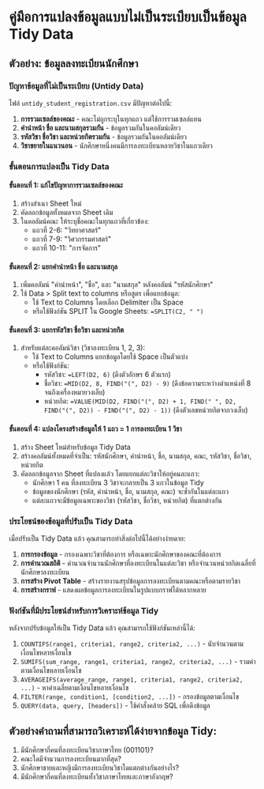 # คู่มือการแปลงข้อมูลแบบไม่เป็นระเบียบเป็นข้อมูล Tidy Data

## ตัวอย่าง: ข้อมูลลงทะเบียนนักศึกษา

### ปัญหาข้อมูลที่ไม่เป็นระเบียบ (Untidy Data)

ไฟล์ `untidy_student_registration.csv` มีปัญหาต่อไปนี้:

1. **การรวมเซลล์ของคณะ** - คณะไม่ถูกระบุในทุกแถว แต่ใช้การรวมเซลล์แทน
2. **คำนำหน้า ชื่อ และนามสกุลรวมกัน** - ข้อมูลรวมกันในคอลัมน์เดียว
3. **รหัสวิชา ชื่อวิชา และหน่วยกิตรวมกัน** - ข้อมูลรวมกันในคอลัมน์เดียว
4. **วิชาขยายในแนวนอน** - นักศึกษาหนึ่งคนมีการลงทะเบียนหลายวิชาในแถวเดียว

### ขั้นตอนการแปลงเป็น Tidy Data

#### ขั้นตอนที่ 1: แก้ไขปัญหาการรวมเซลล์ของคณะ

1. สร้างสำเนา Sheet ใหม่
2. คัดลอกข้อมูลทั้งหมดจาก Sheet เดิม
3. ในคอลัมน์คณะ ให้ระบุชื่อคณะในทุกแถวที่เกี่ยวข้อง:
   - แถวที่ 2-6: "วิทยาศาสตร์"
   - แถวที่ 7-9: "วิศวกรรมศาสตร์"
   - แถวที่ 10-11: "การจัดการ"

#### ขั้นตอนที่ 2: แยกคำนำหน้า ชื่อ และนามสกุล

1. เพิ่มคอลัมน์ "คำนำหน้า", "ชื่อ", และ "นามสกุล" หลังคอลัมน์ "รหัสนักศึกษา"
2. ใช้ Data > Split text to columns หรือสูตร เพื่อแยกข้อมูล:
   - ใช้ Text to Columns โดยเลือก Delimiter เป็น Space
   - หรือใช้ฟังก์ชัน SPLIT ใน Google Sheets: `=SPLIT(C2, " ")`

#### ขั้นตอนที่ 3: แยกรหัสวิชา ชื่อวิชา และหน่วยกิต

1. สำหรับแต่ละคอลัมน์วิชา (วิชาลงทะเบียน 1, 2, 3):
   - ใช้ Text to Columns แยกข้อมูลโดยใช้ Space เป็นตัวแบ่ง
   - หรือใช้ฟังก์ชัน:
     - รหัสวิชา: `=LEFT(D2, 6)` (ดึงตัวอักษร 6 ตัวแรก)
     - ชื่อวิชา: `=MID(D2, 8, FIND("(", D2) - 9)` (ดึงข้อความระหว่างตำแหน่งที่ 8 จนถึงเครื่องหมายวงเล็บ)
     - หน่วยกิต: `=VALUE(MID(D2, FIND("(", D2) + 1, FIND(" ", D2, FIND("(", D2)) - FIND("(", D2) - 1))` (ดึงตัวเลขหน่วยกิตจากวงเล็บ)

#### ขั้นตอนที่ 4: แปลงโครงสร้างข้อมูลให้ 1 แถว = 1 การลงทะเบียน 1 วิชา

1. สร้าง Sheet ใหม่สำหรับข้อมูล Tidy Data
2. สร้างคอลัมน์ทั้งหมดที่จำเป็น: รหัสนักศึกษา, คำนำหน้า, ชื่อ, นามสกุล, คณะ, รหัสวิชา, ชื่อวิชา, หน่วยกิต
3. คัดลอกข้อมูลจาก Sheet ที่แปลงแล้ว โดยแยกแต่ละวิชาให้อยู่คนละแถว:
   - นักศึกษา 1 คน ที่ลงทะเบียน 3 วิชาจะกลายเป็น 3 แถวในข้อมูล Tidy
   - ข้อมูลของนักศึกษา (รหัส, คำนำหน้า, ชื่อ, นามสกุล, คณะ) จะซ้ำกันในแต่ละแถว
   - แต่ละแถวจะมีข้อมูลเฉพาะของวิชา (รหัสวิชา, ชื่อวิชา, หน่วยกิต) ที่แตกต่างกัน

### ประโยชน์ของข้อมูลที่ปรับเป็น Tidy Data

เมื่อปรับเป็น Tidy Data แล้ว คุณสามารถทำสิ่งต่อไปนี้ได้อย่างง่ายดาย:

1. **การกรองข้อมูล** - กรองเฉพาะวิชาที่ต้องการ หรือเฉพาะนักศึกษาของคณะที่ต้องการ
2. **การคำนวณสถิติ** - คำนวณจำนวนนักศึกษาที่ลงทะเบียนในแต่ละวิชา หรือจำนวนหน่วยกิตเฉลี่ยที่นักศึกษาลงทะเบียน
3. **การสร้าง Pivot Table** - สร้างรายงานสรุปข้อมูลการลงทะเบียนตามคณะหรือตามรายวิชา
4. **การสร้างกราฟ** - แสดงผลข้อมูลการลงทะเบียนในรูปแบบกราฟได้หลากหลาย

### ฟังก์ชันที่มีประโยชน์สำหรับการวิเคราะห์ข้อมูล Tidy

หลังจากปรับข้อมูลให้เป็น Tidy Data แล้ว คุณสามารถใช้ฟังก์ชันเหล่านี้ได้:

1. `COUNTIFS(range1, criteria1, range2, criteria2, ...)` - นับจำนวนตามเงื่อนไขหลายเงื่อนไข
2. `SUMIFS(sum_range, range1, criteria1, range2, criteria2, ...)` - รวมค่าตามเงื่อนไขหลายเงื่อนไข
3. `AVERAGEIFS(average_range, range1, criteria1, range2, criteria2, ...)` - หาค่าเฉลี่ยตามเงื่อนไขหลายเงื่อนไข
4. `FILTER(range, condition1, [condition2, ...])` - กรองข้อมูลตามเงื่อนไข
5. `QUERY(data, query, [headers])` - ใช้คำสั่งคล้าย SQL เพื่อดึงข้อมูล

## ตัวอย่างคำถามที่สามารถวิเคราะห์ได้ง่ายจากข้อมูล Tidy:

1. มีนักศึกษากี่คนที่ลงทะเบียนวิชาภาษาไทย (001101)?
2. คณะใดมีจำนวนการลงทะเบียนมากที่สุด?
3. นักศึกษาชายและหญิงมีการลงทะเบียนวิชาใดแตกต่างกันอย่างไร?
4. มีนักศึกษากี่คนที่ลงทะเบียนทั้งวิชาภาษาไทยและภาษาอังกฤษ?